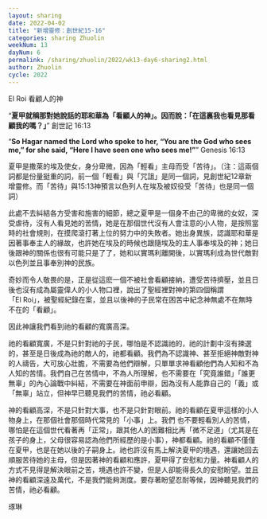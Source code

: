 ```yaml
---
layout: sharing
date: 2022-04-02
title: "新增靈修：創世紀15-16"
categories: sharing Zhuolin
weekNum: 13
dayNum: 6
permalink: /sharing/zhuolin/2022/wk13-day6-sharing2.html
author: Zhuolin
cycle: 2022
---
```


El Roi 看顧人的神

“**夏甲就稱那對她說話的耶和華為「看顧人的神」。因而說：「在這裏我也看見那看顧我的嗎？」**”
‭‭創世記‬ ‭16:13‬ ‭

“**So Hagar named the Lord who spoke to her, “You are the God who sees me,” for she said, “Here I have seen one who sees me!”**”
‭‭Genesis‬ ‭16:13‬

夏甲是撒萊的埃及使女，身分卑微，因為「輕看」主母而受「苦待」。（注：這兩個詞都是份量挺重的詞，前一個「輕看」與「咒詛」是同一個詞，見創世紀12章新增靈修。而「苦待」與15:13神預言以色列人在埃及被奴役受「苦待」也是同一個詞）

此處不去糾結各方受害和施害的細節，總之夏甲是一個身不由己的卑微的女奴，深受虐待，沒有人看見她的苦情，她是在那個世代沒有人會注意的小人物，是按照當時的社會規則，在摸爬滾打著上位的努力中的失敗者。她出身異族，認識耶和華是因著事奉主人的緣故，也許她在埃及的時候也跟隨埃及的主人事奉埃及的神；她日後跟神的關係也很有可能只是了了，她和以實瑪利離開後，以實瑪利成為世代敵對以色列並且事奉別神的民族。

奇妙而令人敬畏的是，正是從這麽一個不被社會看顧接納，遭受苦待擠壓，並且日後也沒有成為屬靈偉人的小人物口裡，說出了聖經裡對神的第四個稱謂「El Roi」，被聖經紀錄在案，並且以後神的子民常在困苦中紀念神無處不在無時不在的「看顧」。

因此神讓我們看到祂的看顧的寬廣高深。

祂的看顧寬廣，不是只針對祂的子民，哪怕是不認識祂的，祂的計劃中沒有揀選的，甚至是日後成為祂的敵人的，祂都看顧。我們為不認識神、甚至拒絕神敵對神的人禱告，大可放心壯膽，不需要為他們辯解，只單單求神看顧他們為人知和不為人知的苦情。我們自己在苦情中，不為人所理解，也不需要在「究竟誰錯」「誰更無辜」的內心論戰中糾結，不需要在神面前申辯，因為沒有人能靠自己的「義」或「無辜」站立，但神早已聽見我們的苦情，祂必看顧。

神的看顧高深，不是只針對大事，也不是只針對眼前。祂的看顧在夏甲這樣的小人物身上，在那個社會那個時代常見的「小事」上。我們 也不要輕看別人的苦情，哪怕是在這個世代看著再「正常」，跟其他人的困難相比再「微不足道」（尤其是在孩子的身上，父母很容易認為他們所經歷的是小事），神都看顧。祂的看顧不僅僅在夏甲，也是在她以後的子嗣身上。祂也許沒有馬上解決夏甲的境遇，還讓她回去順服苦待她的主母，但是因著神的看顧和應許，夏甲得了安慰和力量。神看顧人的方式不見得是解決眼前之苦，境遇也許不變，但是人卻能得長久的安慰盼望。並且神的看顧深遠及萬代，不是我們能夠測度。要存著盼望忍耐等候，因神聽見我們的苦情，祂必看顧。

琢琳
